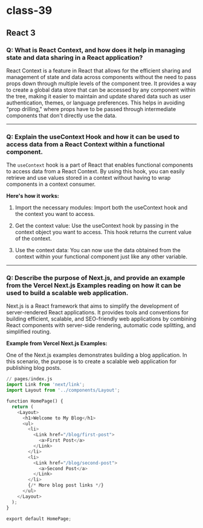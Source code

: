 # class-39

## React 3

### Q: What is React Context, and how does it help in managing state and data sharing in a React application?

React Context is a feature in React that allows for the efficient sharing and management of state and data across components without the need to pass props down through multiple levels of the component tree. It provides a way to create a global data store that can be accessed by any component within the tree, making it easier to maintain and update shared data such as user authentication, themes, or language preferences. This helps in avoiding "prop drilling," where props have to be passed through intermediate components that don't directly use the data.

-------

### Q: Explain the useContext Hook and how it can be used to access data from a React Context within a functional component.

The `useContext` hook is a part of React that enables functional components to access data from a React Context. By using this hook, you can easily retrieve and use values stored in a context without having to wrap components in a context consumer.

**Here's how it works:**

1. Import the necessary modules: Import both the useContext hook and the context you want to access.

2. Get the context value: Use the useContext hook by passing in the context object you want to access. This hook returns the current value of the context.

3. Use the context data: You can now use the data obtained from the context within your functional component just like any other variable.

--------

### Q: Describe the purpose of Next.js, and provide an example from the Vercel Next.js Examples reading on how it can be used to build a scalable web application. 

Next.js is a React framework that aims to simplify the development of server-rendered React applications. It provides tools and conventions for building efficient, scalable, and SEO-friendly web applications by combining React components with server-side rendering, automatic code splitting, and simplified routing.

**Example from Vercel Next.js Examples:**

One of the Next.js examples demonstrates building a blog application. In this scenario, the purpose is to create a scalable web application for publishing blog posts.

```python
// pages/index.js
import Link from 'next/link';
import Layout from '../components/Layout';

function HomePage() {
  return (
    <Layout>
      <h1>Welcome to My Blog</h1>
      <ul>
        <li>
          <Link href="/blog/first-post">
            <a>First Post</a>
          </Link>
        </li>
        <li>
          <Link href="/blog/second-post">
            <a>Second Post</a>
          </Link>
        </li>
        {/* More blog post links */}
      </ul>
    </Layout>
  );
}

export default HomePage;

```